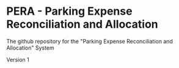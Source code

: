 # PERA - Parking Expense Reconciliation and Allocation
The github repository for the "Parking Expense Reconciliation and Allocation" System

Version 1
